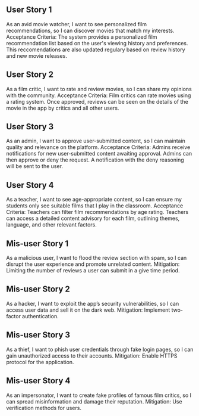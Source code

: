 ## User Story 1
As an avid movie watcher, I want to see personalized film recommendations, so I can discover movies that match my interests.
Acceptance Criteria: The system provides a personalized film recommendation list based on the user's viewing history and preferences. This reccomendations are also updated regulary based on review history and new movie releases. 

## User Story 2
As a film critic, I want to rate and review movies, so I can share my opinions with the community.
Acceptance Criteria: Film critics can rate movies using a rating system. Once approved, reviews can be seen on the details of the movie in the app by critics and all other users.

## User Story 3
As an admin, I want to approve user-submitted content, so I can maintain quality and relevance on the platform.
Acceptance Criteria: Admins receive notifications for new user-submitted content awaiting approval. Admins can then approve or deny the request. A notification with the deny reasoning will be sent to the user.

## User Story 4
As a teacher, I want to see age-appropriate content, so I can ensure my students only see suitable films that I play in the classroom.
Acceptance Criteria: Teachers can filter film recommendations by age rating. Teachers can access a detailed content advisory for each film, outlining themes, language, and other relevant factors.


## Mis-user Story 1
As a malicious user, I want to flood the review section with spam, so I can disrupt the user experience and promote unrelated content.
Mitigation: Limiting the number of reviews a user can submit in a give time period.

## Mis-user Story 2
As a hacker, I want to exploit the app’s security vulnerabilities, so I can access user data and sell it on the dark web.
Mitigation: Implement two-factor authentication.

## Mis-user Story 3
As a thief, I want to phish user credentials through fake login pages, so I can gain unauthorized access to their accounts.
Mitigation: Enable HTTPS protocol for the application. 

## Mis-user Story 4
As an impersonator, I want to create fake profiles of famous film critics, so I can spread misinformation and damage their reputation.
Mitigation: Use verification methods for users.




